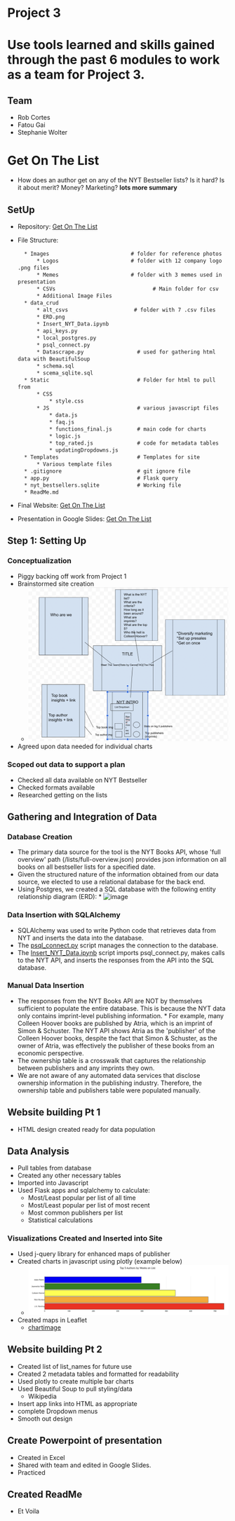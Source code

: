# Project 3
# Use tools learned and skills gained through the past 6 modules to work as a team for Project 3.

## Team
* Rob Cortes
* Fatou Gai
* Stephanie Wolter

# Get On The List
* How does an author get on any of the NYT Bestseller lists? Is it hard? Is it about merit? Money? Marketing?
**lots more summary**

## SetUp

* Repository: [Get On The List](https://github.com/StephWolter/GetOnTheList.git)

* File Structure:

        * Images                          # folder for reference photos
            * Logos                       # folder with 12 company logo .png files
            * Memes                       # folder with 3 memes used in presentation
            * CSVs                               # Main folder for csv
            * Additional Image Files
        * data_crud
            * alt_csvs                     # folder with 7 .csv files 
            * ERD.png
            * Insert_NYT_Data.ipynb
            * api_keys.py
            * local_postgres.py
            * psql_connect.py
            * Datascrape.py                 # used for gathering html data with BeautifulSoup
            * schema.sql
            * scema_sqlite.sql
        * Static                            # Folder for html to pull from 
            * CSS
                * style.css
            * JS                            # various javascript files
                * data.js
                * faq.js
                * functions_final.js        # main code for charts
                * logic.js
                * top_rated.js              # code for metadata tables
                * updatingDropdowns.js
        * Templates                         # Templates for site
            * Various template files
        * .gitignore                        # git ignore file
        * app.py                            # Flask query
        * nyt_bestsellers.sqlite            # Working file
        * ReadMe.md

* Final Website: [Get On The List]()

* Presentation in Google Slides: [Get On The List](https://docs.google.com/presentation/d/1IOOp9pK_GgrUQ2tU1cK2cchfEIlbsooc1lksEFIRrfQ/edit?usp=sharing)

## Step 1: Setting Up
### Conceptualization
* Piggy backing off work from Project 1
* Brainstormed site creation
    * ![sketch](https://github.com/StephWolter/GetOnTheList/blob/main/Images/Website_Brainstorm.png)
* Agreed upon data needed for individual charts
### Scoped out data to support a plan
* Checked all data available on NYT Bestseller 
* Checked formats available
* Researched getting on the lists


## Gathering and Integration of Data
### Database Creation
* The primary data source for the tool is the NYT Books API, whose 'full overview' path (/lists/full-overview.json) provides json information on all books on all bestseller lists for a specified date.
* Given the structured nature of the information obtained from our data source, we elected to use a relational database for the back end.
* Using Postgres, we created a SQL database with the following entity relationship diagram (ERD):
       *  ![image](https://github.com/StephWolter/GetOnTheList/assets/124944383/bcf3f26d-dbbe-465f-a8bf-28b7e557ae74)
### Data Insertion with SQLAlchemy
* SQLAlchemy was used to write Python code that retrieves data from NYT and inserts the data into the database.
* The [psql_connect.py](/data_crud/psql_connect.py) script manages the connection to the database.
* The [Insert_NYT_Data.ipynb](/data_crud/Insert_NYT_Data.ipynb) script imports psql_connect.py, makes calls to the NYT API, and inserts the responses from the API into the SQL database.
### Manual Data Insertion
* The responses from the NYT Books API are NOT by themselves sufficient to populate the entire database. This is because the NYT data only contains imprint-level publishing information.
       * For example, many Colleen Hoover books are published by Atria, which is an imprint of Simon & Schuster. The NYT API shows Atria as the 'publisher' of the Colleen Hoover books, despite the fact that Simon & Schuster, as the owner of Atria, was effectively the publisher of these books from an economic perspective.   
* The ownership table is a crosswalk that captures the relationship between publishers and any imprints they own.
* We are not aware of any automated data services that disclose ownership information in the publishing industry. Therefore, the ownership table and publishers table were populated manually.   

## Website building Pt 1
* HTML design created ready for data population


## Data Analysis

* Pull tables from database 
* Created any other necessary tables
* Imported into Javascript
* Used Flask apps and sqlalchemy to calculate:
    * Most/Least popular per list of all time
    * Most/Least popular per list of most recent
    * Most common publishers per list
    * Statistical calculations

### Visualizations Created and Inserted into Site
* Used j-query library for enhanced maps of publisher
* Created charts in javascript using plotly (example below)
    * ![chartimage](https://github.com/StephWolter/GetOnTheList/blob/main/Images/chart_authors.png)
* Created maps in Leaflet
    * [chartimage]()

## Website building Pt 2
* Created list of list_names for future use
* Created 2 metadata tables and formatted for readability
* Used plotly to create multiple bar charts
* Used Beautiful Soup to pull styling/data 
    * Wikipedia
* Insert app links into HTML as appropriate
* complete Dropdown menus 
* Smooth out design

## Create Powerpoint of presentation
* Created in Excel
* Shared with team and edited in Google Slides.
* Practiced

## Created ReadMe
* Et Voila
















  
